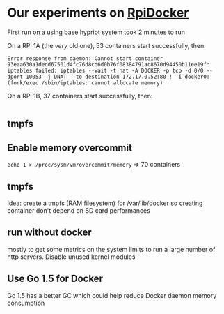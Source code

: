 # Our experiments on [RpiDocker](http://blog.docker.com/2015/09/update-raspberry-pi-dockercon-challenge/)

First run on a using base hypriot system took 2 minutes to run

On a RPi 1A (the _very_ old one), 53 containers start successfully, then:
```
Error response from daemon: Cannot start container 93eaa630a1dedd67501d4fc76d8cd6d0b76f08384791ac8670d94450b11ee19f: iptables failed: iptables --wait -t nat -A DOCKER -p tcp -d 0/0 --dport 10053 -j DNAT --to-destination 172.17.0.52:80 ! -i docker0:  (fork/exec /sbin/iptables: cannot allocate memory)
```
On a RPi 1B, 37 containers start successfully, then:
```
```

## tmpfs

## Enable memory overcommit
`echo 1 > /proc/sysm/vm/overcommit/memory`
=> 70 containers

## tmpfs
Idea: create a tmpfs (RAM filesystem) for /var/lib/docker so creating container don't depend on SD card performances


## run without docker 
mostly to get some metrics on the system limits to run a large number of http servers. Disable unused kernel modules



## Use Go 1.5 for Docker
Go 1.5 has a better GC which could help reduce Docker daemon memory consumption



